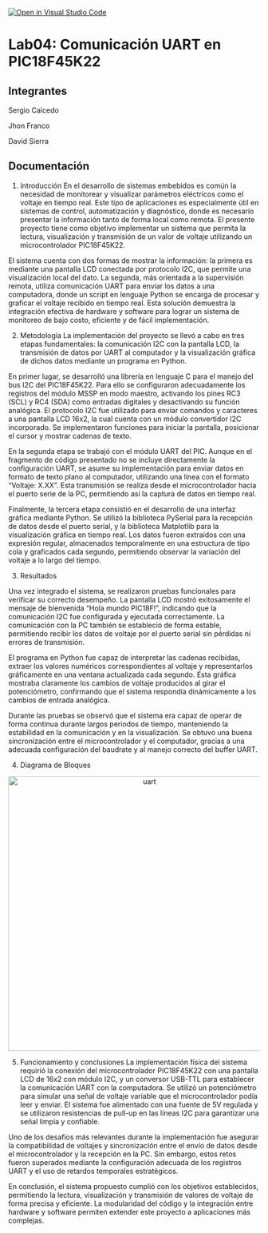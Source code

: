 [![Open in Visual Studio Code](https://classroom.github.com/assets/open-in-vscode-2e0aaae1b6195c2367325f4f02e2d04e9abb55f0b24a779b69b11b9e10269abc.svg)](https://classroom.github.com/online_ide?assignment_repo_id=19574433&assignment_repo_type=AssignmentRepo)
# Lab04: Comunicación UART en PIC18F45K22

## Integrantes

Sergio Caicedo 

Jhon Franco 

David Sierra

## Documentación

1. Introducción
En el desarrollo de sistemas embebidos es común la necesidad de monitorear y visualizar parámetros eléctricos como el voltaje en tiempo real. Este tipo de aplicaciones es especialmente útil en sistemas de control, automatización y diagnóstico, donde es necesario presentar la información tanto de forma local como remota. El presente proyecto tiene como objetivo implementar un sistema que permita la lectura, visualización y transmisión de un valor de voltaje utilizando un microcontrolador PIC18F45K22.

El sistema cuenta con dos formas de mostrar la información: la primera es mediante una pantalla LCD conectada por protocolo I2C, que permite una visualización local del dato. La segunda, más orientada a la supervisión remota, utiliza comunicación UART para enviar los datos a una computadora, donde un script en lenguaje Python se encarga de procesar y graficar el voltaje recibido en tiempo real. Esta solución demuestra la integración efectiva de hardware y software para lograr un sistema de monitoreo de bajo costo, eficiente y de fácil implementación.

2. Metodología
La implementación del proyecto se llevó a cabo en tres etapas fundamentales: la comunicación I2C con la pantalla LCD, la transmisión de datos por UART al computador y la visualización gráfica de dichos datos mediante un programa en Python.

En primer lugar, se desarrolló una librería en lenguaje C para el manejo del bus I2C del PIC18F45K22. Para ello se configuraron adecuadamente los registros del módulo MSSP en modo maestro, activando los pines RC3 (SCL) y RC4 (SDA) como entradas digitales y desactivando su función analógica. El protocolo I2C fue utilizado para enviar comandos y caracteres a una pantalla LCD 16x2, la cual cuenta con un módulo convertidor I2C incorporado. Se implementaron funciones para iniciar la pantalla, posicionar el cursor y mostrar cadenas de texto.

En la segunda etapa se trabajó con el módulo UART del PIC. Aunque en el fragmento de código presentado no se incluye directamente la configuración UART, se asume su implementación para enviar datos en formato de texto plano al computador, utilizando una línea con el formato “Voltaje: X.XX”. Esta transmisión se realiza desde el microcontrolador hacia el puerto serie de la PC, permitiendo así la captura de datos en tiempo real.

Finalmente, la tercera etapa consistió en el desarrollo de una interfaz gráfica mediante Python. Se utilizó la biblioteca PySerial para la recepción de datos desde el puerto serial, y la biblioteca Matplotlib para la visualización gráfica en tiempo real. Los datos fueron extraídos con una expresión regular, almacenados temporalmente en una estructura de tipo cola y graficados cada segundo, permitiendo observar la variación del voltaje a lo largo del tiempo.

3. Resultados

Una vez integrado el sistema, se realizaron pruebas funcionales para verificar su correcto desempeño. La pantalla LCD mostró exitosamente el mensaje de bienvenida “Hola mundo PIC18F!”, indicando que la comunicación I2C fue configurada y ejecutada correctamente. La comunicación con la PC también se estableció de forma estable, permitiendo recibir los datos de voltaje por el puerto serial sin pérdidas ni errores de transmisión.

El programa en Python fue capaz de interpretar las cadenas recibidas, extraer los valores numéricos correspondientes al voltaje y representarlos gráficamente en una ventana actualizada cada segundo. Esta gráfica mostraba claramente los cambios de voltaje producidos al girar el potenciómetro, confirmando que el sistema respondía dinámicamente a los cambios de entrada analógica.

Durante las pruebas se observó que el sistema era capaz de operar de forma continua durante largos periodos de tiempo, manteniendo la estabilidad en la comunicación y en la visualización. Se obtuvo una buena sincronización entre el microcontrolador y el computador, gracias a una adecuada configuración del baudrate y al manejo correcto del buffer UART.

4. Diagrama de Bloques
<div align="center">
 <img src="/69169b80-c897-4e8f-be83-360c4b46123b-0.jpg" alt="uart" width="550" />
 </div>



5. Funcionamiento y conclusiones 
La implementación física del sistema requirió la conexión del microcontrolador PIC18F45K22 con una pantalla LCD de 16x2 con módulo I2C, y un conversor USB-TTL para establecer la comunicación UART con la computadora. Se utilizó un potenciómetro para simular una señal de voltaje variable que el microcontrolador podía leer y enviar. El sistema fue alimentado con una fuente de 5V regulada y se utilizaron resistencias de pull-up en las líneas I2C para garantizar una señal limpia y confiable.

Uno de los desafíos más relevantes durante la implementación fue asegurar la compatibilidad de voltajes y sincronización entre el envío de datos desde el microcontrolador y la recepción en la PC. Sin embargo, estos retos fueron superados mediante la configuración adecuada de los registros UART y el uso de retardos temporales estratégicos.

En conclusión, el sistema propuesto cumplió con los objetivos establecidos, permitiendo la lectura, visualización y transmisión de valores de voltaje de forma precisa y eficiente. La modularidad del código y la integración entre hardware y software permiten extender este proyecto a aplicaciones más complejas.

